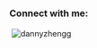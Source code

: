 <h3 align="left">Connect with me:</h3>
<p align="left">
</p>

<p>&nbsp;<img align="center" src="https://github-readme-stats.vercel.app/api?username=dannyzhengg&show_icons=true&locale=en" alt="dannyzhengg" /></p>
